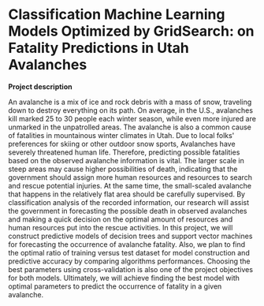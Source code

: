 # Classification Machine Learning Models Optimized by GridSearch: on Fatality Predictions in Utah Avalanches

**Project description** 

An avalanche is a mix of ice and rock debris with a mass of snow, traveling down to destroy everything on its path. 
On average, in the U.S., avalanches kill marked 25 to 30 people each winter season, while even more injured are unmarked in the unpatrolled areas. 
The avalanche is also a common cause of fatalities in mountainous winter climates in Utah. Due to local folks' preferences for skiing or other outdoor snow sports, Avalanches have severely threatened human life. 
Therefore, predicting possible fatalities based on the observed avalanche information is vital. The larger scale in steep areas may cause higher possibilities of death, indicating that the government should assign more human resources and resources to search and rescue potential injuries. At the same time, the small-scaled avalanche that happens in the relatively flat area should be carefully supervised. By classification analysis of the recorded information, our research will assist the government in forecasting the possible death in observed avalanches and making a quick decision on the optimal amount of resources and human resources put into the rescue activities. In this project, we will construct predictive models of decision trees and support vector machines for forecasting the occurrence of avalanche fatality. Also, we plan to find the optimal ratio of training versus test dataset for model construction and predictive accuracy by comparing algorithms performances. Choosing the best parameters using cross-validation is also one of the project objectives for both models. Ultimately, we will achieve finding the best model with optimal parameters to predict the occurrence of fatality in a given avalanche. 

